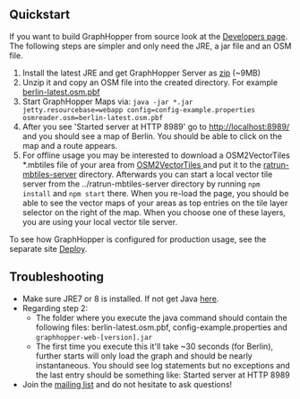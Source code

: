 ## Quickstart

If you want to build GraphHopper from source look at the [Developers page](../core/quickstart-from-source.md). 
The following steps are simpler and only need the JRE, a jar file and an OSM file.

 1. Install the latest JRE and get GraphHopper Server as [zip](https://oss.sonatype.org/content/groups/public/com/graphhopper/graphhopper-web/0.7-SNAPSHOT/) (~9MB)
 2. Unzip it and copy an OSM file into the created directory. For example [berlin-latest.osm.pbf](http://download.geofabrik.de/europe/germany/berlin.html)
 3. Start GraphHopper Maps via: `java -jar *.jar jetty.resourcebase=webapp config=config-example.properties osmreader.osm=berlin-latest.osm.pbf`
 4. After you see 'Started server at HTTP 8989' go to [http://localhost:8989/](http://localhost:8989/) and you should see a map of Berlin. You should be able to click on the map and a route appears.
 5. For offline usage you may be interested to download a OSM2VectorTiles *.mbtiles file of your area from [OSM2VectorTiles ](http://osm2vectortiles.org/downloads/) and put it to the [ratrun-mbtiles-server](https://github.com/ratrun/graphhopper/tree/master/ratrun-mbtiles-server) directory.
    Afterwards you can start a local vector tile server from the ../ratrun-mbtiles-server directory by running `npm install` and `npm start` there.
    When you re-load the page, you should be able to see the vector maps of your areas as top entries on the tile layer selector on the right of the map. When you choose one of these layers, you are using your local vector tile server.

To see how GraphHopper is configured for production usage, see the separate site [Deploy](./../core/deploy.md).

## Troubleshooting

 * Make sure JRE7 or 8 is installed. If not get Java [here](http://java.com).
 * Regarding step 2:
    * The folder where you execute the java command should contain the following files: berlin-latest.osm.pbf, config-example.properties and `graphhopper-web-[version].jar`
    * The first time you execute this it'll take ~30 seconds (for Berlin), further starts will only load the graph and should be nearly instantaneous. You should see log statements but no exceptions and the last entry should be something like: Started server at HTTP 8989
 * Join the [mailing list](http://graphhopper.com/#developers) and do not hesitate to ask questions!
